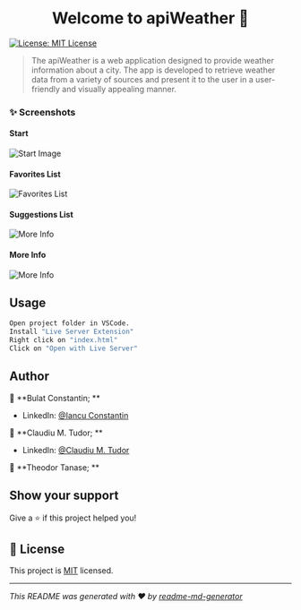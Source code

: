 <h1 align="center">Welcome to apiWeather 👋</h1>
<p>
  <a href="https://github.com/iancuconstantin/apiWeather/blob/main/LICENSE" target="_blank">
    <img alt="License: MIT License" src="https://img.shields.io/badge/License-MIT License-yellow.svg" />
  </a>
</p>

> The apiWeather is a web application designed to provide weather information about a city. The app is developed to retrieve weather data from a variety of sources and present it to the user in a user-friendly and visually appealing manner.

### ✨ Screenshots ###

#### Start ####
![Start Image](https://i.imgur.com/UYKswT1.png)
#### Favorites List ####
![Favorites List](https://imgur.com/26OuIky.png)
#### Suggestions List ####
![More Info](https://i.imgur.com/rPmxIOf.png)
#### More Info ####
![More Info](https://imgur.com/WkRczgC.png)


## Usage

```sh
Open project folder in VSCode.
Install "Live Server Extension"
Right click on "index.html" 
Click on "Open with Live Server"
```

## Author

👤 **Bulat Constantin; **

* LinkedIn: [@Iancu Constantin](https://linkedin.com/in/iancu-constantin-8b1458142)

👤 **Claudiu M. Tudor; **

* LinkedIn: [@Claudiu M. Tudor](https://linkedin.com/in/claudiu-mihai-tudor-9548ba274)

👤 **Theodor Tanase; **

## Show your support

Give a ⭐️ if this project helped you!

## 📝 License

This project is [MIT](https://github.com/iancuconstantin/apiWeather/blob/main/LICENSE) licensed.

***
_This README was generated with ❤️ by [readme-md-generator](https://github.com/kefranabg/readme-md-generator)_